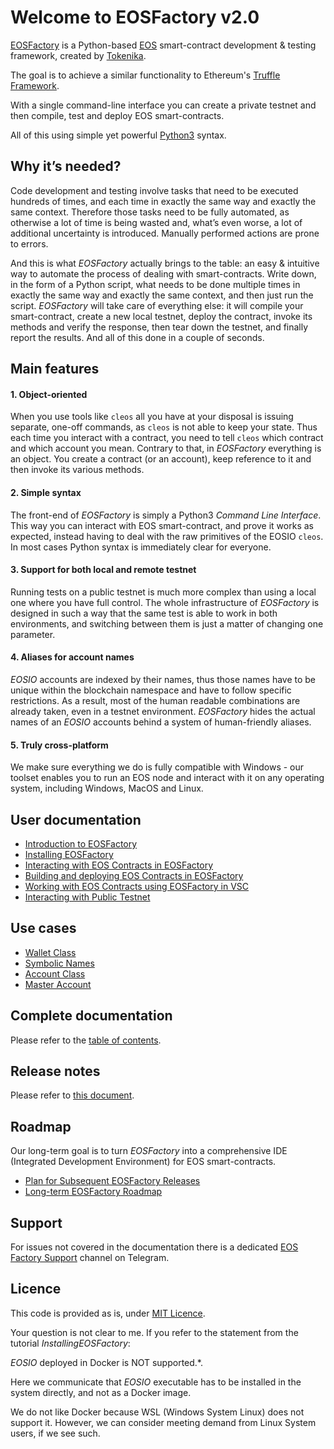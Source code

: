 # Welcome to EOSFactory v2.0

[EOSFactory](http://eosfactory.io/) is a Python-based [EOS](https://eos.io) smart-contract development & testing framework, created by [Tokenika](https://tokenika.io).

The goal is to achieve a similar functionality to Ethereum's [Truffle Framework](http://truffleframework.com/).

With a single command-line interface you can create a private testnet and then compile, test and deploy EOS smart-contracts.

All of this using simple yet powerful [Python3](https://www.python.org/) syntax.

## Why it’s needed?

Code development and testing involve tasks that need to be executed hundreds of times, and each time in exactly the same way and exactly the same context. Therefore those tasks need to be fully automated, as otherwise a lot of time is being wasted and, what’s even worse, a lot of additional uncertainty is introduced. Manually performed actions are prone to errors.

And this is what *EOSFactory* actually brings to the table: an easy & intuitive way to automate the process of dealing with smart-contracts. Write down, in the form of a Python script, what needs to be done multiple times in exactly the same way and exactly the same context, and then just run the script. *EOSFactory* will take care of everything else: it will compile your smart-contract, create a new local testnet, deploy the contract, invoke its methods and verify the response, then tear down the testnet, and finally report the results. And all of this done in a couple of seconds.

## Main features

#### 1. Object-oriented

When you use tools like `cleos` all you have at your disposal is issuing separate, one-off commands, as `cleos` is not able to keep your state. Thus each time you interact with a contract, you need to tell `cleos` which contract and which account you mean. Contrary to that, in *EOSFactory* everything is an object. You create a contract (or an account), keep reference to it and then invoke its various methods.

#### 2. Simple syntax

The front-end of *EOSFactory* is simply a Python3 *Command Line Interface*. This way you can interact with EOS smart-contract, and prove it works as expected, instead having to deal with the raw primitives of the EOSIO `cleos`. In most cases Python syntax is immediately clear for everyone.

#### 3. Support for both local and remote testnet

Running tests on a public testnet is much more complex than using a local one where you have full control. The whole infrastructure of *EOSFactory* is designed in such a way that the same test is able to work in both environments, and switching between them is just a matter of changing one parameter.

#### 4. Aliases for account names

*EOSIO* accounts are indexed by their names, thus those names have to be unique within the blockchain namespace and have to follow specific restrictions. As a result, most of the human readable combinations are already taken, even in a testnet environment. *EOSFactory* hides the actual names of an *EOSIO* accounts behind a system of human-friendly aliases.

#### 5. Truly cross-platform

We make sure everything we do is fully compatible with Windows - our toolset enables you to run an EOS node and interact with it on any operating system, including Windows, MacOS and Linux.

## User documentation

* [Introduction to EOSFactory](docs/tutorials/00.IntroductionToEOSFactory.html)
* [Installing EOSFactory](docs/tutorials/01.InstallingEOSFactory.md)
* [Interacting with EOS Contracts in EOSFactory](docs/tutorials/02.InteractingWithEOSContractsInEOSFactory.md)
* [Building and deploying EOS Contracts in EOSFactory](docs/tutorials/03.BuildingAndDeployingEOSContractsInEOSFactory.md)
* [Working with EOS Contracts using EOSFactory in VSC](docs/tutorials/04.WorkingWithEOSContractsUsingEOSFactoryInVSC.md)
* [Interacting with Public Testnet](docs/tutorials/05.InteractingWithPublicTestnet.md)

## Use cases

* [Wallet Class](docs/cases/wallet.md)
* [Symbolic Names](docs/cases/symbolic_names.md)
* [Account Class](docs/cases/account.md)
* [Master Account](docs/cases/master_account.md)

## Complete documentation

Please refer to the [table of contents](http://eosfactory.io/build/html/index.html).


## Release notes

Please refer to [this document](docs/releases/ReleaseNotesVersion2.4.md).

## Roadmap

Our long-term goal is to turn *EOSFactory* into a comprehensive IDE (Integrated Development Environment) for EOS smart-contracts.

- [Plan for Subsequent EOSFactory Releases](docs/roadmap/PlanForSubsequentEOSFactoryReleases.md)
- [Long-term EOSFactory Roadmap](docs/roadmap/LongTermEOSFactoryRoadmap.md)

## Support

For issues not covered in the documentation there is a dedicated [EOS Factory Support](https://t.me/EOSFactorySupport) channel on Telegram.

## Licence

This code is provided as is, under [MIT Licence](LICENCE).


Your question is not clear to me.
If you refer to the statement from the tutorial *InstallingEOSFactory*:

*EOSIO* deployed in Docker is NOT supported.*.

Here we communicate that *EOSIO* executable has to be installed in the system directly, and not as a Docker image.

We do not like Docker because WSL (Windows System Linux) does not support it. However, we can consider meeting demand from Linux System users, if we see such.

